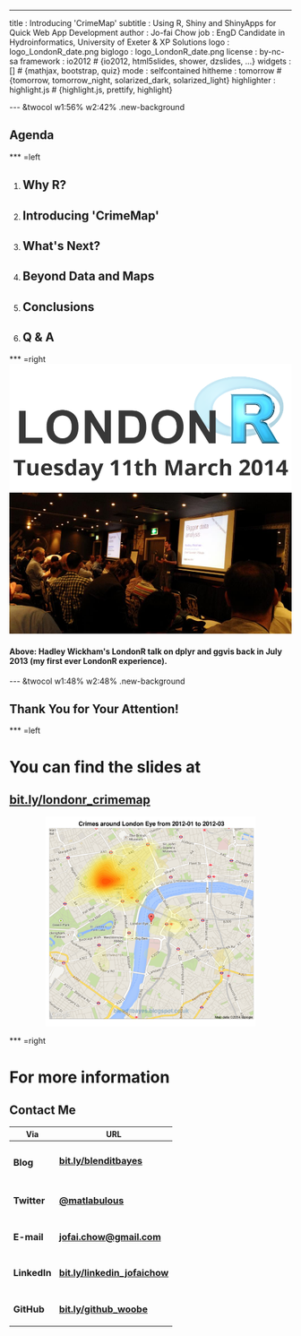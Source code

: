 ---
title       : Introducing 'CrimeMap'
subtitle    : Using R, Shiny and ShinyApps for Quick Web App Development
author      : Jo-fai Chow
job         : EngD Candidate in Hydroinformatics, University of Exeter & XP Solutions
logo        : logo_LondonR_date.png
biglogo     : logo_LondonR_date.png
license     : by-nc-sa
framework   : io2012        # {io2012, html5slides, shower, dzslides, ...}
widgets     : []            # {mathjax, bootstrap, quiz}
mode        : selfcontained
hitheme     : tomorrow      # {tomorrow, tomorrow_night, solarized_dark, solarized_light}
highlighter : highlight.js  # {highlight.js, prettify, highlight}


--- &twocol w1:56% w2:42% .new-background
## Agenda

*** =left
1. <h2>Why R?</h2>
2. <h2>Introducing 'CrimeMap'</h2>
3. <h2>What's Next?</h2>
4. <h2>Beyond Data and Maps</h2>
5. <h2>Conclusions</h2>
6. <h2>Q & A</h2>


*** =right
![LondonR](images/londonr_date_trim.png)
![LondonRPics](images/londonr_photos.jpg)
<h4>Above: <b>Hadley Wickham's</b> LondonR talk on <b>dplyr</b> and <b>ggvis</b> back in July 2013 (my first ever LondonR experience).</h4>


--- &twocol w1:48% w2:48% .new-background
## Thank You for Your Attention!

*** =left
<h1>You can find the slides at </h1><h2><a href="http://londonr_crimemap/" target="_blank">bit.ly/londonr_crimemap</a></h2>
  
  
<center><img src="images/example_quickoutput.png" alt="quick" width="375"></center>

*** =right
<h1>For more information</h1><h2>Contact Me</h2>

Via       | URL
-----------|-----------
<h3>Blog</h3>      | <h3><a href="http://bit.ly/blenditbayes/" target="_blank">bit.ly/blenditbayes</a><h3>
<h3>Twitter</h3>   | <h3><a href="http://bit.ly/twitter_woobe/" target="_blank">@matlabulous</a></h3>
<h3>E-mail</h3>    | <h3>[jofai.chow@gmail.com](mailto:jofai.chow@gmail.com)</h3>
<h3>LinkedIn</h3>  | <h3><a href="http://bit.ly/linkedin_jofaichow/" target="_blank">bit.ly/linkedin_jofaichow</a></h3>
<h3>GitHub</h3>    | <h3><a href="http://bit.ly/github_woobe/" target="_blank">bit.ly/github_woobe</a></h3>
